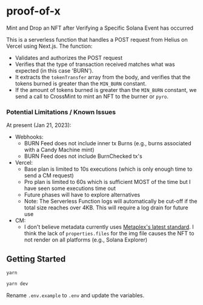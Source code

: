 # proof-of-x
Mint and Drop an NFT after Verifying a Specific Solana Event has occurred 

This is a serverless function that handles a POST request from Helius on Vercel using Next.js. The function:

- Validates and authorizes the POST request
- Verifies that the type of transaction received matches what was expected (in this case 'BURN'). 
- It extracts the `tokenTransfer` array from the body, and verifies that the tokens burned is greater than the `MIN_BURN` constant. 
- If the amount of tokens burned is greater than the `MIN_BURN` constant, we send a call to CrossMint to mint an NFT to the burner or `pyro`.


### Potential Limitations / Known Issues

At present (Jan 21, 2023):
- Webhooks: 
    - BURN Feed does not include inner tx Burns (e.g., burns associated with a Candy Machine mint)
    - BURN Feed does not include BurnChecked tx's
- Vercel: 
    - Base plan is limited to 10s executions (which is only enough time to send a CM request)
    - Pro plan is limited to 60s which is sufficient MOST of the time but I have seen some executions time out 
    - Future phases will have to explore alternatives
    - Note: The Serverless Function logs will automatically be cut-off if the total size reaches over 4KB. This will require a log drain for future use
- CM:
    - I don't believe metadata currently uses [Metaplex's latest standard](https://docs.metaplex.com/programs/token-metadata/token-standard). I think the lack of `properties.files` for the img file causes the NFT to not render on all platforms (e.g., Solana Explorer)


## Getting Started

```sh
yarn
```

```sh
yarn dev
```

Rename `.env.example` to `.env` and update the variables. 